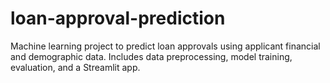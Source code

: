 # loan-approval-prediction
Machine learning project to predict loan approvals using applicant financial and demographic data. Includes data preprocessing, model training, evaluation, and a Streamlit app.
